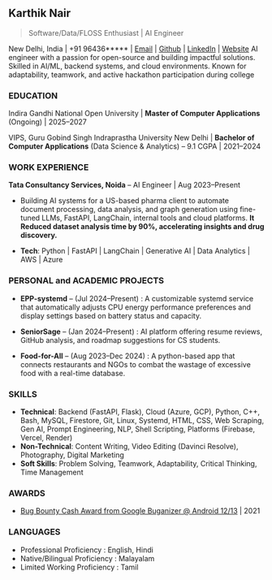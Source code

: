 ## **Karthik Nair**
> Software/Data/FLOSS Enthusiast | AI Engineer

New Delhi, India | +91 96436***** | [Email](mailto:realkarthiknair@gmail.com) | [Github](https://www.github.com/realKarthikNair) | [LinkedIn](https://linkedin.com/in/realkarthiknair/) | [Website](https://realkarthiknair.github.io)
AI engineer with a passion for open-source and building impactful solutions. Skilled in AI/ML, backend systems, and cloud environments. Known for adaptability, teamwork, and active hackathon participation during college
### EDUCATION  
Indira Gandhi National Open University | **Master of Computer Applications** (Ongoing) | 2025–2027  

VIPS, Guru Gobind Singh Indraprastha University New Delhi | **Bachelor of Computer Applications** (Data Science & Analytics) – 9.1 CGPA | 2021–2024
### WORK EXPERIENCE
**Tata Consultancy Services, Noida** – AI Engineer | Aug 2023–Present 

* Building AI systems for a US-based pharma client to automate document processing, data analysis, and graph generation using fine-tuned LLMs, FastAPI, LangChain, internal tools and cloud platforms. **It Reduced dataset analysis time by 90%, accelerating insights and drug discovery.**

* **Tech**: Python | FastAPI | LangChain | Generative AI | Data Analytics | AWS | Azure
### PERSONAL and ACADEMIC PROJECTS
* **EPP-systemd** – (Jul 2024–Present) : A customizable systemd service that automatically adjusts CPU energy performance preferences and display settings based on battery status and capacity. 

* **SeniorSage** – (Jan 2024–Present) : AI platform offering resume reviews, GitHub analysis, and roadmap suggestions for CS students. 

* **Food-for-All** – (Aug 2023–Dec 2024) : A python-based app that connects restaurants and NGOs to combat the wastage of excessive food with a real-time database.
### SKILLS
* **Technical**: Backend (FastAPI, Flask), Cloud (Azure, GCP), Python, C++, Bash, MySQL, Firestore, Git, Linux, Systemd, HTML, CSS, Web Scraping, Gen AI, Prompt Engineering, NLP, Shell Scripting, Platforms (Firebase, Vercel, Render)  
* **Non-Technical**: Content Writing, Video Editing (Davinci Resolve), Photography, Digital Marketing  
* **Soft Skills**: Problem Solving, Teamwork, Adaptability, Critical Thinking, Time Management
### AWARDS
- [Bug Bounty Cash Award from Google Buganizer @ Android 12/13](https://realkarthiknair.github.io/CVE-2022-20317.html) | 2021 
### LANGUAGES
* Professional Proficiency : English, Hindi
* Native/Bilingual Proficiency : Malayalam
* Limited Working Proficiency : Tamil
